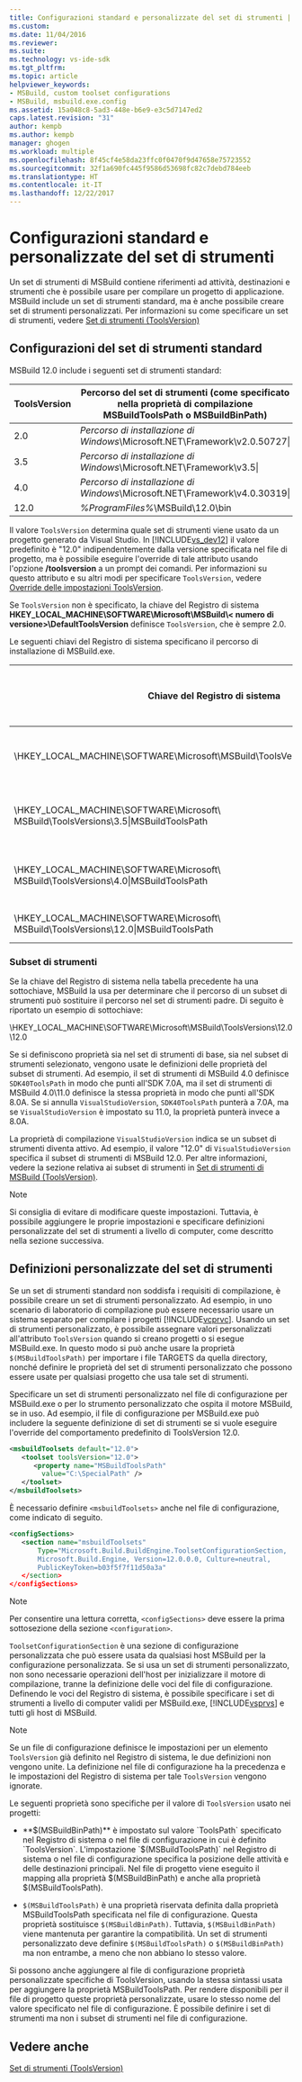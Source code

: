 ```yaml
---
title: Configurazioni standard e personalizzate del set di strumenti | Microsoft Docs
ms.custom: 
ms.date: 11/04/2016
ms.reviewer: 
ms.suite: 
ms.technology: vs-ide-sdk
ms.tgt_pltfrm: 
ms.topic: article
helpviewer_keywords:
- MSBuild, custom toolset configurations
- MSBuild, msbuild.exe.config
ms.assetid: 15a048c8-5ad3-448e-b6e9-e3c5d7147ed2
caps.latest.revision: "31"
author: kempb
ms.author: kempb
manager: ghogen
ms.workload: multiple
ms.openlocfilehash: 8f45cf4e58da23ffc0f0470f9d47658e75723552
ms.sourcegitcommit: 32f1a690fc445f9586d53698fc82c7debd784eeb
ms.translationtype: HT
ms.contentlocale: it-IT
ms.lasthandoff: 12/22/2017
---
```

# <a name="standard-and-custom-toolset-configurations"></a>Configurazioni standard e personalizzate del set di strumenti
Un set di strumenti di MSBuild contiene riferimenti ad attività, destinazioni e strumenti che è possibile usare per compilare un progetto di applicazione. MSBuild include un set di strumenti standard, ma è anche possibile creare set di strumenti personalizzati. Per informazioni su come specificare un set di strumenti, vedere [Set di strumenti (ToolsVersion)](../msbuild/msbuild-toolset-toolsversion.md)  
  
## <a name="standard-toolset-configurations"></a>Configurazioni del set di strumenti standard  
 MSBuild 12.0 include i seguenti set di strumenti standard:  
  
|ToolsVersion|Percorso del set di strumenti (come specificato nella proprietà di compilazione MSBuildToolsPath o MSBuildBinPath)|  
|------------------|--------------------------------------------------------------------------------------------|  
|2.0|*Percorso di installazione di Windows*\Microsoft.NET\Framework\v2.0.50727\|  
|3.5|*Percorso di installazione di Windows*\Microsoft.NET\Framework\v3.5\|  
|4.0|*Percorso di installazione di Windows*\Microsoft.NET\Framework\v4.0.30319\|  
|12.0|*%ProgramFiles%*\MSBuild\12.0\bin|  
  
 Il valore `ToolsVersion` determina quale set di strumenti viene usato da un progetto generato da Visual Studio. In [!INCLUDE[vs_dev12](../extensibility/includes/vs_dev12_md.md)] il valore predefinito è "12.0" indipendentemente dalla versione specificata nel file di progetto, ma è possibile eseguire l'override di tale attributo usando l'opzione **/toolsversion** a un prompt dei comandi. Per informazioni su questo attributo e su altri modi per specificare `ToolsVersion`, vedere [Override delle impostazioni ToolsVersion](../msbuild/overriding-toolsversion-settings.md).  
  
 Se `ToolsVersion` non è specificato, la chiave del Registro di sistema **HKEY_LOCAL_MACHINE\SOFTWARE\Microsoft\MSBuild\\< numero di versione\>\DefaultToolsVersion** definisce `ToolsVersion`, che è sempre 2.0.  
  
 Le seguenti chiavi del Registro di sistema specificano il percorso di installazione di MSBuild.exe.  
  
|Chiave del Registro di sistema|Nome della chiave|Valore della chiave della stringa|  
|------------------|--------------|----------------------|  
|\HKEY_LOCAL_MACHINE\SOFTWARE\Microsoft\MSBuild\ToolsVersions\2.0\|MSBuildToolsPath|Percorso di installazione di .NET Framework 2.0|  
|\HKEY_LOCAL_MACHINE\SOFTWARE\Microsoft\ MSBuild\ToolsVersions\3.5\|MSBuildToolsPath|Percorso di installazione di .NET Framework 3.5|  
|\HKEY_LOCAL_MACHINE\SOFTWARE\Microsoft\ MSBuild\ToolsVersions\4.0\|MSBuildToolsPath|Percorso di installazione di .NET Framework 4|  
|\HKEY_LOCAL_MACHINE\SOFTWARE\Microsoft\ MSBuild\ToolsVersions\12.0\|MSBuildToolsPath|Percorso di installazione di MSBuild|  
  
### <a name="sub-toolsets"></a>Subset di strumenti  
 Se la chiave del Registro di sistema nella tabella precedente ha una sottochiave, MSBuild la usa per determinare che il percorso di un subset di strumenti può sostituire il percorso nel set di strumenti padre. Di seguito è riportato un esempio di sottochiave:  
  
 \HKEY_LOCAL_MACHINE\SOFTWARE\Microsoft\MSBuild\ToolsVersions\12.0\12.0  
  
 Se si definiscono proprietà sia nel set di strumenti di base, sia nel subset di strumenti selezionato, vengono usate le definizioni delle proprietà del subset di strumenti. Ad esempio, il set di strumenti di MSBuild 4.0 definisce `SDK40ToolsPath` in modo che punti all'SDK 7.0A, ma il set di strumenti di MSBuild 4.0\11.0 definisce la stessa proprietà in modo che punti all'SDK 8.0A. Se si annulla `VisualStudioVersion`, `SDK40ToolsPath` punterà a 7.0A, ma se `VisualStudioVersion` è impostato su 11.0, la proprietà punterà invece a 8.0A.  
  
 La proprietà di compilazione `VisualStudioVersion` indica se un subset di strumenti diventa attivo. Ad esempio, il valore "12.0" di `VisualStudioVersion` specifica il subset di strumenti di MSBuild 12.0. Per altre informazioni, vedere la sezione relativa ai subset di strumenti in [Set di strumenti di MSBuild (ToolsVersion)](../msbuild/msbuild-toolset-toolsversion.md).  
  
> [!NOTE]
>  Si consiglia di evitare di modificare queste impostazioni. Tuttavia, è possibile aggiungere le proprie impostazioni e specificare definizioni personalizzate del set di strumenti a livello di computer, come descritto nella sezione successiva.  
  
## <a name="custom-toolset-definitions"></a>Definizioni personalizzate del set di strumenti  
 Se un set di strumenti standard non soddisfa i requisiti di compilazione, è possibile creare un set di strumenti personalizzato. Ad esempio, in uno scenario di laboratorio di compilazione può essere necessario usare un sistema separato per compilare i progetti [!INCLUDE[vcprvc](../code-quality/includes/vcprvc_md.md)]. Usando un set di strumenti personalizzato, è possibile assegnare valori personalizzati all'attributo `ToolsVersion` quando si creano progetti o si esegue MSBuild.exe. In questo modo si può anche usare la proprietà `$(MSBuildToolsPath)` per importare i file TARGETS da quella directory, nonché definire le proprietà del set di strumenti personalizzato che possono essere usate per qualsiasi progetto che usa tale set di strumenti.  
  
 Specificare un set di strumenti personalizzato nel file di configurazione per MSBuild.exe o per lo strumento personalizzato che ospita il motore MSBuild, se in uso. Ad esempio, il file di configurazione per MSBuild.exe può includere la seguente definizione di set di strumenti se si vuole eseguire l'override del comportamento predefinito di ToolsVersion 12.0.  
  
```xml  
<msbuildToolsets default="12.0">  
   <toolset toolsVersion="12.0">  
      <property name="MSBuildToolsPath"   
        value="C:\SpecialPath" />  
   </toolset>  
</msbuildToolsets>  
```  
  
 È necessario definire `<msbuildToolsets>` anche nel file di configurazione, come indicato di seguito.  
  
```xml  
<configSections>  
   <section name="msbuildToolsets"         
       Type="Microsoft.Build.BuildEngine.ToolsetConfigurationSection,   
       Microsoft.Build.Engine, Version=12.0.0.0, Culture=neutral,   
       PublicKeyToken=b03f5f7f11d50a3a"  
   </section>  
</configSections>  
```  
  
> [!NOTE]
>  Per consentire una lettura corretta, `<configSections>` deve essere la prima sottosezione della sezione `<configuration>`.  
  
 `ToolsetConfigurationSection` è una sezione di configurazione personalizzata che può essere usata da qualsiasi host MSBuild per la configurazione personalizzata. Se si usa un set di strumenti personalizzato, non sono necessarie operazioni dell'host per inizializzare il motore di compilazione, tranne la definizione delle voci del file di configurazione. Definendo le voci del Registro di sistema, è possibile specificare i set di strumenti a livello di computer validi per MSBuild.exe, [!INCLUDE[vsprvs](../code-quality/includes/vsprvs_md.md)] e tutti gli host di MSBuild.  
  
> [!NOTE]
>  Se un file di configurazione definisce le impostazioni per un elemento `ToolsVersion` già definito nel Registro di sistema, le due definizioni non vengono unite. La definizione nel file di configurazione ha la precedenza e le impostazioni del Registro di sistema per tale `ToolsVersion` vengono ignorate.  
  
 Le seguenti proprietà sono specifiche per il valore di `ToolsVersion` usato nei progetti:  
  
-   **$(MSBuildBinPath)** è impostato sul valore `ToolsPath` specificato nel Registro di sistema o nel file di configurazione in cui è definito `ToolsVersion`. L'impostazione `$(MSBuildToolsPath)` nel Registro di sistema o nel file di configurazione specifica la posizione delle attività e delle destinazioni principali. Nel file di progetto viene eseguito il mapping alla proprietà $(MSBuildBinPath) e anche alla proprietà $(MSBuildToolsPath).  
  
-   `$(MSBuildToolsPath)` è una proprietà riservata definita dalla proprietà MSBuildToolsPath specificata nel file di configurazione. Questa proprietà sostituisce `$(MSBuildBinPath)`. Tuttavia, `$(MSBuildBinPath)` viene mantenuta per garantire la compatibilità. Un set di strumenti personalizzato deve definire `$(MSBuildToolsPath)` o `$(MSBuildBinPath)` ma non entrambe, a meno che non abbiano lo stesso valore.  
  
 Si possono anche aggiungere al file di configurazione proprietà personalizzate specifiche di ToolsVersion, usando la stessa sintassi usata per aggiungere la proprietà MSBuildToolsPath. Per rendere disponibili per il file di progetto queste proprietà personalizzate, usare lo stesso nome del valore specificato nel file di configurazione. È possibile definire i set di strumenti ma non i subset di strumenti nel file di configurazione.  
  
## <a name="see-also"></a>Vedere anche  
 [Set di strumenti (ToolsVersion)](../msbuild/msbuild-toolset-toolsversion.md)
